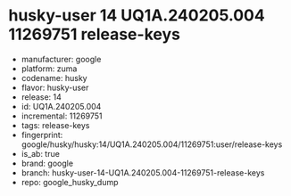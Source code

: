# husky-user 14 UQ1A.240205.004 11269751 release-keys
- manufacturer: google
- platform: zuma
- codename: husky
- flavor: husky-user
- release: 14
- id: UQ1A.240205.004
- incremental: 11269751
- tags: release-keys
- fingerprint: google/husky/husky:14/UQ1A.240205.004/11269751:user/release-keys
- is_ab: true
- brand: google
- branch: husky-user-14-UQ1A.240205.004-11269751-release-keys
- repo: google_husky_dump
